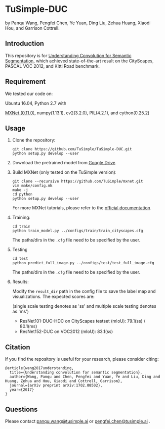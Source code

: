 # TuSimple-DUC

by Panqu Wang, Pengfei Chen, Ye Yuan, Ding Liu, Zehua Huang, Xiaodi Hou, and Garrison Cottrell.

## Introduction

This repository is for [Understanding Convolution for Semantic Segmentation](https://arxiv.org/abs/1702.08502), which achieved state-of-the-art result on the CityScapes, PASCAL VOC 2012, and Kitti Road benchmark.

## Requirement

We tested our code on:

Ubuntu 16.04, Python 2.7 with

[MXNet (0.11.0)](https://github.com/TuSimple/mxnet), numpy(1.13.1), cv2(3.2.0), PIL(4.2.1), and cython(0.25.2)

## Usage

1. Clone the repository:

   ```shell
   git clone https://github.com/TuSimple/TuSimple-DUC.git
   python setup.py develop --user
   ```

2. Download the pretrained model from [Google Drive](https://drive.google.com/open?id=0B72xLTlRb0SoREhISlhibFZTRmM).

3. Build MXNet (only tested on the TuSimple version):

   ```shell
   git clone --recursive https://github.com/TuSimple/mxnet.git
   vim make/config.mk
   make -j
   cd python
   python setup.py develop --user
   ```

   For more MXNet tutorials, please refer to the [official documentation](https://mxnet.incubator.apache.org/install/index.html).

3. Training:

   ```shell
   cd train
   python train_model.py ../configs/train/train_cityscapes.cfg
   ```

   The paths/dirs in the ``.cfg`` file need to be specified by the user.

4. Testing

   ```
   cd test
   python predict_full_image.py ../configs/test/test_full_image.cfg
   ```

   The paths/dirs in the ``.cfg`` file need to be specified by the user.

5. Results:

   Modify the ``result_dir`` path in the config file to save the label map and visualizations. The expected scores are:

   (single scale testing denotes as 'ss' and multiple scale testing denotes as 'ms')

   - ResNet101-DUC-HDC on CityScapes testset (mIoU): 79.1(ss) / 80.1(ms)
   - ResNet152-DUC on VOC2012 (mIoU): 83.1(ss)

## Citation

If you find the repository is useful for your research, please consider citing:

    @article{wang2017understanding,
      title={Understanding convolution for semantic segmentation},
      author={Wang, Panqu and Chen, Pengfei and Yuan, Ye and Liu, Ding and Huang, Zehua and Hou, Xiaodi and Cottrell, Garrison},
      journal={arXiv preprint arXiv:1702.08502},
      year={2017}
    }

## Questions

Please contact panqu.wang@tusimple.ai or pengfei.chen@tusimple.ai .
